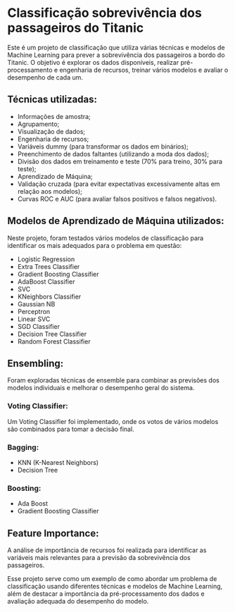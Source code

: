 # Classificação sobrevivência dos passageiros do Titanic

Este é um projeto de classificação que utiliza várias técnicas e modelos de Machine Learning para prever a sobrevivência dos passageiros a bordo do Titanic. O objetivo é explorar os dados disponíveis, realizar pré-processamento e engenharia de recursos, treinar vários modelos e avaliar o desempenho de cada um.

## Técnicas utilizadas:
- Informações de amostra;
- Agrupamento;
- Visualização de dados;
- Engenharia de recursos;
- Variáveis dummy (para transformar os dados em binários);
- Preenchimento de dados faltantes (utilizando a moda dos dados);
- Divisão dos dados em treinamento e teste (70% para treino, 30% para teste);
- Aprendizado de Máquina;
- Validação cruzada (para evitar expectativas excessivamente altas em relação aos modelos);
- Curvas ROC e AUC (para avaliar falsos positivos e falsos negativos).

## Modelos de Aprendizado de Máquina utilizados:
Neste projeto, foram testados vários modelos de classificação para identificar os mais adequados para o problema em questão:
- Logistic Regression
- Extra Trees Classifier
- Gradient Boosting Classifier
- AdaBoost Classifier
- SVC
- KNeighbors Classifier
- Gaussian NB
- Perceptron
- Linear SVC
- SGD Classifier
- Decision Tree Classifier
- Random Forest Classifier

## Ensembling:
Foram exploradas técnicas de ensemble para combinar as previsões dos modelos individuais e melhorar o desempenho geral do sistema.

### Voting Classifier:
Um Voting Classifier foi implementado, onde os votos de vários modelos são combinados para tomar a decisão final.

### Bagging:
- KNN (K-Nearest Neighbors)
- Decision Tree

### Boosting:
- Ada Boost
- Gradient Boosting Classifier

## Feature Importance:
A análise de importância de recursos foi realizada para identificar as variáveis mais relevantes para a previsão da sobrevivência dos passageiros.

Esse projeto serve como um exemplo de como abordar um problema de classificação usando diferentes técnicas e modelos de Machine Learning, além de destacar a importância da pré-processamento dos dados e avaliação adequada do desempenho do modelo.
